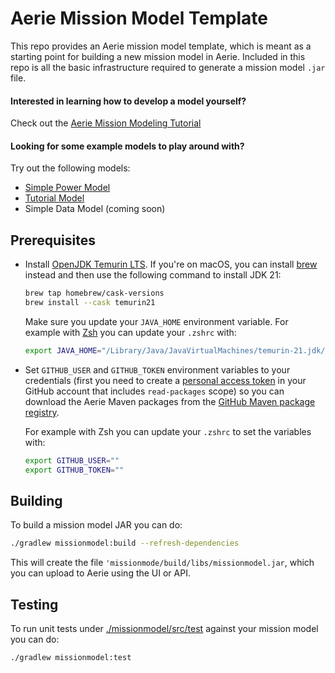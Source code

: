 # Aerie Mission Model Template

This repo provides an Aerie mission model template, which is meant as a starting point for building a new mission model in Aerie.
Included in this repo is all the basic infrastructure required to generate a mission model `.jar` file.

#### Interested in learning how to develop a model yourself?
Check out the [Aerie Mission Modeling Tutorial](https://nasa-ammos.github.io/aerie-docs/tutorials/mission-modeling/introduction/)

#### Looking for some example models to play around with?
Try out the following models:
- [Simple Power Model](https://github.com/NASA-AMMOS/aerie-simple-model-power)
- [Tutorial Model](https://github.com/NASA-AMMOS/aerie-modeling-tutorial)
- Simple Data Model (coming soon)


## Prerequisites

- Install [OpenJDK Temurin LTS](https://adoptium.net/temurin/releases/?version=21). If you're on macOS, you can install [brew](https://brew.sh/) instead and then use the following command to install JDK 21:

  ```sh
  brew tap homebrew/cask-versions
  brew install --cask temurin21
  ```

  Make sure you update your `JAVA_HOME` environment variable. For example with [Zsh](https://www.zsh.org/) you can update your `.zshrc` with:

  ```sh
  export JAVA_HOME="/Library/Java/JavaVirtualMachines/temurin-21.jdk/Contents/Home"
  ```

- Set `GITHUB_USER` and `GITHUB_TOKEN` environment variables to your credentials (first you need to create a [personal access token](https://docs.github.com/en/authentication/keeping-your-account-and-data-secure/managing-your-personal-access-tokens#creating-a-personal-access-token-classic) in your GitHub account that includes `read-packages` scope) so you can download the Aerie Maven packages from the [GitHub Maven package registry](https://docs.github.com/en/packages/working-with-a-github-packages-registry/working-with-the-apache-maven-registry).

  For example with Zsh you can update your `.zshrc` to set the variables with:

  ```sh
  export GITHUB_USER=""
  export GITHUB_TOKEN=""
  ```

## Building

To build a mission model JAR you can do:

```sh
./gradlew missionmodel:build --refresh-dependencies
```

This will create the file `'missionmode/build/libs/missionmodel.jar`, which you can upload to Aerie using the UI or API.

<!-- If you want to just try the model without building it yourself you can [download it here](./missionmodel.jar). -->

## Testing

To run unit tests under [./missionmodel/src/test](./missionmodel/src/test) against your mission model you can do:

```sh
./gradlew missionmodel:test
```
